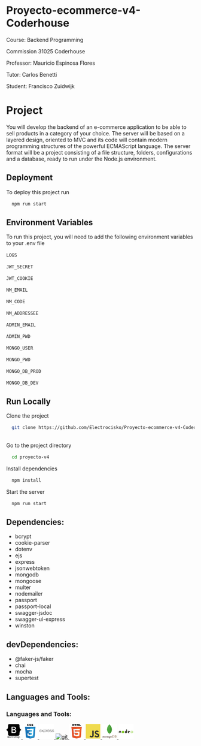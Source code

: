 # Proyecto-ecommerce-v4-Coderhouse

Course: Backend Programming

Commission 31025 Coderhouse

Professor: Mauricio Espinosa Flores

Tutor: Carlos Benetti

Student: Francisco Zuidwijk


#  Project

You will develop the backend of an e-commerce application to be able to sell products in a category of your choice. The server will be based on a layered design, oriented to MVC and its code will contain modern programming structures of the powerful ECMAScript language. The server format will be a project consisting of a file structure, folders, configurations and a database, ready to run under the Node.js environment.

## Deployment

To deploy this project run

```bash
  npm run start
```


## Environment Variables

To run this project, you will need to add the following environment variables to your .env file

`LOGS`

`JWT_SECRET`

`JWT_COOKIE`

`NM_EMAIL`

`NM_CODE`

`NM_ADDRESSEE`

`ADMIN_EMAIL`

`ADMIN_PWD`

`MONGO_USER`

`MONGO_PWD`

`MONGO_DB_PROD`

`MONGO_DB_DEV`

## Run Locally

Clone the project

```bash
  git clone https://github.com/Electrocisko/Proyecto-ecommerce-v4-Coderhouse.git
  
```

Go to the project directory

```bash
  cd proyecto-v4
```

Install dependencies

```bash
  npm install
```

Start the server

```bash
  npm run start
```
## Dependencies:

- bcrypt
- cookie-parser
- dotenv
- ejs
- express
- jsonwebtoken
- mongodb
- mongoose
- multer
- nodemailer
- passport
- passport-local
- swagger-jsdoc
- swagger-ui-express
- winston

## devDependencies:

- @faker-js/faker
- chai
- mocha
- supertest


## Languages and Tools:

<h3 align="left">Languages and Tools:</h3>
<p align="left"> <a href="https://getbootstrap.com" target="_blank" rel="noreferrer"> <img src="https://raw.githubusercontent.com/devicons/devicon/master/icons/bootstrap/bootstrap-plain-wordmark.svg" alt="bootstrap" width="40" height="40"/> </a> <a href="https://www.w3schools.com/css/" target="_blank" rel="noreferrer"> <img src="https://raw.githubusercontent.com/devicons/devicon/master/icons/css3/css3-original-wordmark.svg" alt="css3" width="40" height="40"/> </a> <a href="https://expressjs.com" target="_blank" rel="noreferrer"> <img src="https://raw.githubusercontent.com/devicons/devicon/master/icons/express/express-original-wordmark.svg" alt="express" width="40" height="40"/> </a> <a href="https://git-scm.com/" target="_blank" rel="noreferrer"> <img src="https://www.vectorlogo.zone/logos/git-scm/git-scm-icon.svg" alt="git" width="40" height="40"/> </a> <a href="https://www.w3.org/html/" target="_blank" rel="noreferrer"> <img src="https://raw.githubusercontent.com/devicons/devicon/master/icons/html5/html5-original-wordmark.svg" alt="html5" width="40" height="40"/> </a> <a href="https://developer.mozilla.org/en-US/docs/Web/JavaScript" target="_blank" rel="noreferrer"> <img src="https://raw.githubusercontent.com/devicons/devicon/master/icons/javascript/javascript-original.svg" alt="javascript" width="40" height="40"/> </a> <a href="https://www.mongodb.com/" target="_blank" rel="noreferrer"> <img src="https://raw.githubusercontent.com/devicons/devicon/master/icons/mongodb/mongodb-original-wordmark.svg" alt="mongodb" width="40" height="40"/> </a> <a href="https://nodejs.org" target="_blank" rel="noreferrer"> <img src="https://raw.githubusercontent.com/devicons/devicon/master/icons/nodejs/nodejs-original-wordmark.svg" alt="nodejs" width="40" height="40"/> </a> </p>
